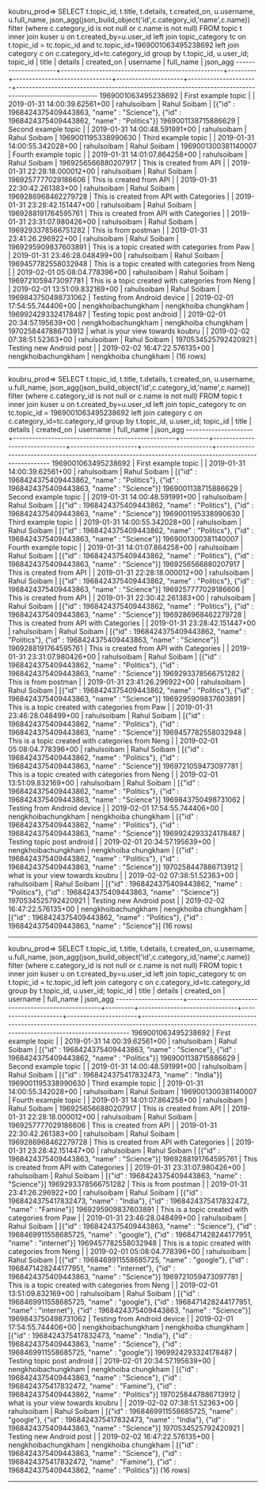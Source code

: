 koubru_prod=> SELECT
t.topic_id,
t.title,
t.details,
t.created_on,
u.username,
u.full_name,
json_agg(json_build_object('id',c.category_id,'name',c.name)) filter (where c.category_id is not null or c.name is not null)
FROM topic t inner join kuser u on t.created_by=u.user_id left join topic_category tc on t.topic_id = tc.topic_id and tc.topic_id=1969001063495238692
left join category c on c.category_id=tc.category_id
group by t.topic_id, u.user_id;
topic_id | title | details | created_on | username | full_name | json_agg
---------------------+---------------------------------------------------+---------+-------------------------------+---------------------+----------------------+-------------------------------------------------------------------------------------------------------
1969001063495238692 | First example topic | | 2019-01-31 14:00:39.62561+00 | rahulsoibam | Rahul Soibam | [{"id" : 1968424375409443863, "name" : "Science"}, {"id" : 1968424375409443862, "name" : "Politics"}]
1969001138715886629 | Second example topic | | 2019-01-31 14:00:48.591991+00 | rahulsoibam | Rahul Soibam |
1969001195338990630 | Third example topic | | 2019-01-31 14:00:55.342028+00 | rahulsoibam | Rahul Soibam |
1969001300381140007 | Fourth example topic | | 2019-01-31 14:01:07.864258+00 | rahulsoibam | Rahul Soibam |
1969256566880207917 | This is created from API | | 2019-01-31 22:28:18.000012+00 | rahulsoibam | Rahul Soibam |
1969257777029186606 | This is created from API | | 2019-01-31 22:30:42.261383+00 | rahulsoibam | Rahul Soibam |
1969286968462279728 | This is created from API with Categories | | 2019-01-31 23:28:42.151447+00 | rahulsoibam | Rahul Soibam |
1969288191764595761 | This is created from API with Categories | | 2019-01-31 23:31:07.980426+00 | rahulsoibam | Rahul Soibam |
1969293378566751282 | This is from postman | | 2019-01-31 23:41:26.296922+00 | rahulsoibam | Rahul Soibam |
1969295909837603891 | This is a topic created with categories from Paw | | 2019-01-31 23:46:28.048499+00 | rahulsoibam | Rahul Soibam |
1969457782558032948 | This is a topic created with categories from Neng | | 2019-02-01 05:08:04.778396+00 | rahulsoibam | Rahul Soibam |
1969721059473097781 | This is a topic created with categories from Neng | | 2019-02-01 13:51:09.832169+00 | rahulsoibam | Rahul Soibam |
1969843750498731062 | Testing from Android device | | 2019-02-01 17:54:55.744406+00 | nengkhoibachungkham | nengkhoiba chungkham |
1969924293324178487 | Testing topic post android | | 2019-02-01 20:34:57.195639+00 | nengkhoibachungkham | nengkhoiba chungkham |
1970258447886713912 | what is your view towards koubru | | 2019-02-02 07:38:51.52363+00 | rahulsoibam | Rahul Soibam |
1970534525792420921 | Testing new Android post | | 2019-02-02 16:47:22.576135+00 | nengkhoibachungkham | nengkhoiba chungkham |
(16 rows)

---

koubru_prod=> SELECT
t.topic_id,
t.title,
t.details,
t.created_on,
u.username,
u.full_name,
json_agg(json_build_object('id',c.category_id,'name',c.name)) filter (where c.category_id is not null or c.name is not null)
FROM topic t inner join kuser u on t.created_by=u.user_id left join topic_category tc on tc.topic_id = 1969001063495238692
left join category c on c.category_id=tc.category_id
group by t.topic_id, u.user_id;
topic_id | title | details | created_on | username | full_name | json_agg
---------------------+---------------------------------------------------+---------+-------------------------------+---------------------+----------------------+-------------------------------------------------------------------------------------------------------
1969001063495238692 | First example topic | | 2019-01-31 14:00:39.62561+00 | rahulsoibam | Rahul Soibam | [{"id" : 1968424375409443862, "name" : "Politics"}, {"id" : 1968424375409443863, "name" : "Science"}]
1969001138715886629 | Second example topic | | 2019-01-31 14:00:48.591991+00 | rahulsoibam | Rahul Soibam | [{"id" : 1968424375409443862, "name" : "Politics"}, {"id" : 1968424375409443863, "name" : "Science"}]
1969001195338990630 | Third example topic | | 2019-01-31 14:00:55.342028+00 | rahulsoibam | Rahul Soibam | [{"id" : 1968424375409443862, "name" : "Politics"}, {"id" : 1968424375409443863, "name" : "Science"}]
1969001300381140007 | Fourth example topic | | 2019-01-31 14:01:07.864258+00 | rahulsoibam | Rahul Soibam | [{"id" : 1968424375409443862, "name" : "Politics"}, {"id" : 1968424375409443863, "name" : "Science"}]
1969256566880207917 | This is created from API | | 2019-01-31 22:28:18.000012+00 | rahulsoibam | Rahul Soibam | [{"id" : 1968424375409443862, "name" : "Politics"}, {"id" : 1968424375409443863, "name" : "Science"}]
1969257777029186606 | This is created from API | | 2019-01-31 22:30:42.261383+00 | rahulsoibam | Rahul Soibam | [{"id" : 1968424375409443862, "name" : "Politics"}, {"id" : 1968424375409443863, "name" : "Science"}]
1969286968462279728 | This is created from API with Categories | | 2019-01-31 23:28:42.151447+00 | rahulsoibam | Rahul Soibam | [{"id" : 1968424375409443862, "name" : "Politics"}, {"id" : 1968424375409443863, "name" : "Science"}]
1969288191764595761 | This is created from API with Categories | | 2019-01-31 23:31:07.980426+00 | rahulsoibam | Rahul Soibam | [{"id" : 1968424375409443862, "name" : "Politics"}, {"id" : 1968424375409443863, "name" : "Science"}]
1969293378566751282 | This is from postman | | 2019-01-31 23:41:26.296922+00 | rahulsoibam | Rahul Soibam | [{"id" : 1968424375409443862, "name" : "Politics"}, {"id" : 1968424375409443863, "name" : "Science"}]
1969295909837603891 | This is a topic created with categories from Paw | | 2019-01-31 23:46:28.048499+00 | rahulsoibam | Rahul Soibam | [{"id" : 1968424375409443862, "name" : "Politics"}, {"id" : 1968424375409443863, "name" : "Science"}]
1969457782558032948 | This is a topic created with categories from Neng | | 2019-02-01 05:08:04.778396+00 | rahulsoibam | Rahul Soibam | [{"id" : 1968424375409443862, "name" : "Politics"}, {"id" : 1968424375409443863, "name" : "Science"}]
1969721059473097781 | This is a topic created with categories from Neng | | 2019-02-01 13:51:09.832169+00 | rahulsoibam | Rahul Soibam | [{"id" : 1968424375409443862, "name" : "Politics"}, {"id" : 1968424375409443863, "name" : "Science"}]
1969843750498731062 | Testing from Android device | | 2019-02-01 17:54:55.744406+00 | nengkhoibachungkham | nengkhoiba chungkham | [{"id" : 1968424375409443862, "name" : "Politics"}, {"id" : 1968424375409443863, "name" : "Science"}]
1969924293324178487 | Testing topic post android | | 2019-02-01 20:34:57.195639+00 | nengkhoibachungkham | nengkhoiba chungkham | [{"id" : 1968424375409443862, "name" : "Politics"}, {"id" : 1968424375409443863, "name" : "Science"}]
1970258447886713912 | what is your view towards koubru | | 2019-02-02 07:38:51.52363+00 | rahulsoibam | Rahul Soibam | [{"id" : 1968424375409443862, "name" : "Politics"}, {"id" : 1968424375409443863, "name" : "Science"}]
1970534525792420921 | Testing new Android post | | 2019-02-02 16:47:22.576135+00 | nengkhoibachungkham | nengkhoiba chungkham | [{"id" : 1968424375409443862, "name" : "Politics"}, {"id" : 1968424375409443863, "name" : "Science"}]
(16 rows)

---

koubru_prod=> SELECT
t.topic_id,
t.title,
t.details,
t.created_on,
u.username,
u.full_name,
json_agg(json_build_object('id',c.category_id,'name',c.name)) filter (where c.category_id is not null or c.name is not null)
FROM topic t inner join kuser u on t.created_by=u.user_id left join topic_category tc on t.topic_id = tc.topic_id
left join category c on c.category_id=tc.category_id
group by t.topic_id, u.user_id;
topic_id | title | details | created_on | username | full_name | json_agg
---------------------+---------------------------------------------------+---------+-------------------------------+---------------------+----------------------+--------------------------------------------------------------------------------------------------------------------------------------------------------
1969001063495238692 | First example topic | | 2019-01-31 14:00:39.62561+00 | rahulsoibam | Rahul Soibam | [{"id" : 1968424375409443863, "name" : "Science"}, {"id" : 1968424375409443862, "name" : "Politics"}]
1969001138715886629 | Second example topic | | 2019-01-31 14:00:48.591991+00 | rahulsoibam | Rahul Soibam | [{"id" : 1968424375417832473, "name" : "India"}]
1969001195338990630 | Third example topic | | 2019-01-31 14:00:55.342028+00 | rahulsoibam | Rahul Soibam |
1969001300381140007 | Fourth example topic | | 2019-01-31 14:01:07.864258+00 | rahulsoibam | Rahul Soibam |
1969256566880207917 | This is created from API | | 2019-01-31 22:28:18.000012+00 | rahulsoibam | Rahul Soibam |
1969257777029186606 | This is created from API | | 2019-01-31 22:30:42.261383+00 | rahulsoibam | Rahul Soibam |
1969286968462279728 | This is created from API with Categories | | 2019-01-31 23:28:42.151447+00 | rahulsoibam | Rahul Soibam | [{"id" : 1968424375409443863, "name" : "Science"}]
1969288191764595761 | This is created from API with Categories | | 2019-01-31 23:31:07.980426+00 | rahulsoibam | Rahul Soibam | [{"id" : 1968424375409443863, "name" : "Science"}]
1969293378566751282 | This is from postman | | 2019-01-31 23:41:26.296922+00 | rahulsoibam | Rahul Soibam | [{"id" : 1968424375417832473, "name" : "India"}, {"id" : 1968424375417832472, "name" : "Famine"}]
1969295909837603891 | This is a topic created with categories from Paw | | 2019-01-31 23:46:28.048499+00 | rahulsoibam | Rahul Soibam | [{"id" : 1968424375409443863, "name" : "Science"}, {"id" : 1968469911558685725, "name" : "google"}, {"id" : 1968471428244177951, "name" : "internet"}]
1969457782558032948 | This is a topic created with categories from Neng | | 2019-02-01 05:08:04.778396+00 | rahulsoibam | Rahul Soibam | [{"id" : 1968469911558685725, "name" : "google"}, {"id" : 1968471428244177951, "name" : "internet"}, {"id" : 1968424375409443863, "name" : "Science"}]
1969721059473097781 | This is a topic created with categories from Neng | | 2019-02-01 13:51:09.832169+00 | rahulsoibam | Rahul Soibam | [{"id" : 1968469911558685725, "name" : "google"}, {"id" : 1968471428244177951, "name" : "internet"}, {"id" : 1968424375409443863, "name" : "Science"}]
1969843750498731062 | Testing from Android device | | 2019-02-01 17:54:55.744406+00 | nengkhoibachungkham | nengkhoiba chungkham | [{"id" : 1968424375417832473, "name" : "India"}, {"id" : 1968424375409443863, "name" : "Science"}, {"id" : 1968469911558685725, "name" : "google"}]
1969924293324178487 | Testing topic post android | | 2019-02-01 20:34:57.195639+00 | nengkhoibachungkham | nengkhoiba chungkham | [{"id" : 1968424375409443863, "name" : "Science"}, {"id" : 1968424375417832472, "name" : "Famine"}, {"id" : 1968424375409443862, "name" : "Politics"}]
1970258447886713912 | what is your view towards koubru | | 2019-02-02 07:38:51.52363+00 | rahulsoibam | Rahul Soibam | [{"id" : 1968469911558685725, "name" : "google"}, {"id" : 1968424375417832473, "name" : "India"}, {"id" : 1968424375409443863, "name" : "Science"}]
1970534525792420921 | Testing new Android post | | 2019-02-02 16:47:22.576135+00 | nengkhoibachungkham | nengkhoiba chungkham | [{"id" : 1968424375409443863, "name" : "Science"}, {"id" : 1968424375417832472, "name" : "Famine"}, {"id" : 1968424375409443862, "name" : "Politics"}]
(16 rows)

---
